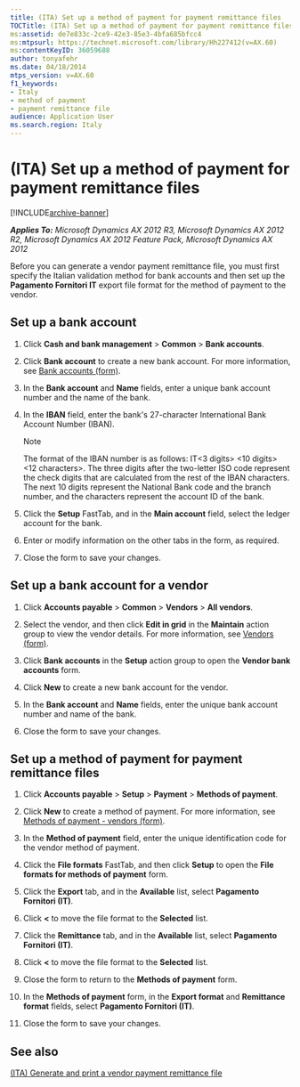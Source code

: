 ```yaml
---
title: (ITA) Set up a method of payment for payment remittance files
TOCTitle: (ITA) Set up a method of payment for payment remittance files
ms:assetid: de7e833c-2ce9-42e3-85e3-4bfa685bfcc4
ms:mtpsurl: https://technet.microsoft.com/library/Hh227412(v=AX.60)
ms:contentKeyID: 36059688
author: tonyafehr
ms.date: 04/18/2014
mtps_version: v=AX.60
f1_keywords:
- Italy
- method of payment
- payment remittance file
audience: Application User
ms.search.region: Italy
---
```


# (ITA) Set up a method of payment for payment remittance files 


[!INCLUDE[archive-banner](includes/archive-banner.md)]


_**Applies To:** Microsoft Dynamics AX 2012 R3, Microsoft Dynamics AX 2012 R2, Microsoft Dynamics AX 2012 Feature Pack, Microsoft Dynamics AX 2012_

Before you can generate a vendor payment remittance file, you must first specify the Italian validation method for bank accounts and then set up the **Pagamento Fornitori IT** export file format for the method of payment to the vendor.

## Set up a bank account

1.  Click **Cash and bank management** \> **Common** \> **Bank accounts**.

2.  Click **Bank account** to create a new bank account. For more information, see [Bank accounts (form)](https://technet.microsoft.com/library/aa587660\(v=ax.60\)).

3.  In the **Bank account** and **Name** fields, enter a unique bank account number and the name of the bank.

4.  In the **IBAN** field, enter the bank's 27-character International Bank Account Number (IBAN).
    

    > [!NOTE]
    > <P>The format of the IBAN number is as follows: IT&lt;3 digits&gt; &lt;10 digits&gt; &lt;12 characters&gt;. The three digits after the two-letter ISO code represent the check digits that are calculated from the rest of the IBAN characters. The next 10 digits represent the National Bank code and the branch number, and the characters represent the account ID of the bank.</P>



5.  Click the **Setup** FastTab, and in the **Main account** field, select the ledger account for the bank.

6.  Enter or modify information on the other tabs in the form, as required.

7.  Close the form to save your changes.

## Set up a bank account for a vendor

1.  Click **Accounts payable** \> **Common** \> **Vendors** \> **All vendors**.

2.  Select the vendor, and then click **Edit in grid** in the **Maintain** action group to view the vendor details. For more information, see [Vendors (form)](https://technet.microsoft.com/library/aa592162\(v=ax.60\)).

3.  Click **Bank accounts** in the **Setup** action group to open the **Vendor bank accounts** form.

4.  Click **New** to create a new bank account for the vendor.

5.  In the **Bank account** and **Name** fields, enter the unique bank account number and name of the bank.

6.  Close the form to save your changes.

## Set up a method of payment for payment remittance files

1.  Click **Accounts payable** \> **Setup** \> **Payment** \> **Methods of payment**.

2.  Click **New** to create a method of payment. For more information, see [Methods of payment - vendors (form)](https://technet.microsoft.com/library/aa618565\(v=ax.60\)).

3.  In the **Method of payment** field, enter the unique identification code for the vendor method of payment.

4.  Click the **File formats** FastTab, and then click **Setup** to open the **File formats for methods of payment** form.

5.  Click the **Export** tab, and in the **Available** list, select **Pagamento Fornitori (IT)**.

6.  Click **\<** to move the file format to the **Selected** list.

7.  Click the **Remittance** tab, and in the **Available** list, select **Pagamento Fornitori (IT)**.

8.  Click **\<** to move the file format to the **Selected** list.

9.  Close the form to return to the **Methods of payment** form.

10. In the **Methods of payment** form, in the **Export format** and **Remittance format** fields, select **Pagamento Fornitori (IT)**.

11. Close the form to save your changes.

## See also

[(ITA) Generate and print a vendor payment remittance file](ita-generate-and-print-a-vendor-payment-remittance-file.md)

  


